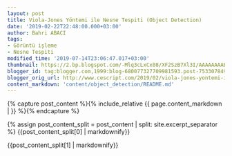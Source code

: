 ```yaml
---
layout: post
title: Viola-Jones Yöntemi ile Nesne Tespiti (Object Detection)
date: '2019-02-22T22:48:00.000+03:00'
author: Bahri ABACI
tags:
- Görüntü işleme
- Nesne Tespiti
modified_time: '2019-07-14T23:06:47.017+03:00'
thumbnail: https://2.bp.blogspot.com/-Mlq3cLxCx08/XF2SzB7Xl3I/AAAAAAAABtw/13ydpfvn1Iw2QR3NPD-TRb-AbGjdOT_VQCLcBGAs/s72-c/detected_objects.png
blogger_id: tag:blogger.com,1999:blog-680077327709981593.post-7533078498951748386
blogger_orig_url: http://www.cescript.com/2019/02/viola-jones-yontemi-ile-nesne-tespiti.html
content_markdown: 'content/object_detection/README.md'
---
```


{% capture post_content %}{% include_relative {{ page.content_markdown |  }} %}{% endcapture %}

{% assign post_content_split = post_content | split: site.excerpt_separator %}
{{post_content_split[0] | markdownify}}
<!--more-->
{{post_content_split[1] | markdownify}}